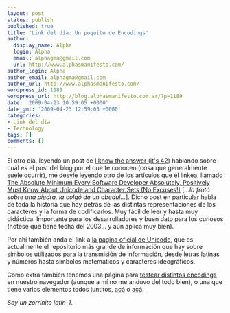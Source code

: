 ```yaml
---
layout: post
status: publish
published: true
title: 'Link del día: Un poquito de Encodings'
author:
  display_name: Alpha
  login: Alpha
  email: alphagma@gmail.com
  url: http://www.alphasmanifesto.com/
author_login: Alpha
author_email: alphagma@gmail.com
author_url: http://www.alphasmanifesto.com/
wordpress_id: 1189
wordpress_url: http://blog.alphasmanifesto.com.ar/?p=1189
date: '2009-04-23 10:59:05 +0000'
date_gmt: '2009-04-23 12:59:05 +0000'
categories:
- Link del día
- Technology
tags: []
comments: []
---
```


El otro día, leyendo un post de [I know the answer (it's 42)](http://blogs.msdn.com/abhinaba/archive/2009/04/20/what-post-are-you-known-for.aspx) hablando sobre cuál es el post del blog por el que te conocen (cosa que generalmente suele ocurrir), me desvíe leyendo otro de los artículos que él linkea, llamado [The Absolute Minimum Every Software Developer Absolutely, Positively Must Know About Unicode and Character Sets (No Excuses!)](http://www.joelonsoftware.com/articles/Unicode.html) [_...la frotó sobre una piedra, la colgó de un abedul..._]. Dicho post en particular habla de toda la historia que hay detrás de las distintas representaciones de los caracteres y la forma de codificarlos. Muy fácil de leer y hasta muy didáctica. Importante para los desarrolladores y buen dato para los curiosos (notesé que tiene fecha del 2003... y aún aplica muy bien).

Por ahí también anda el link a [la página oficial de Unicode](http://www.unicode.org/), que es actualmente el repositorio más grande de información que hay sobre símbolos utilizados para la transmisión de información, desde letras latinas y números hasta símbolos matemáticos y caracteres ideográficos.

Como extra también tenemos una página para [testear distintos encodings](http://www.j-a-b.net/web/char/codepage-test) en nuestro navegador (aunque a mí no me anduvo del todo bien), o una que tiene varios elementos todos juntitos, [acá](http://www.ltg.ed.ac.uk/~richard/unicode-sample.html) o [acá](http://www.madore.org/~david/misc/unitest/).

_Soy un zorrinito latin-1._
